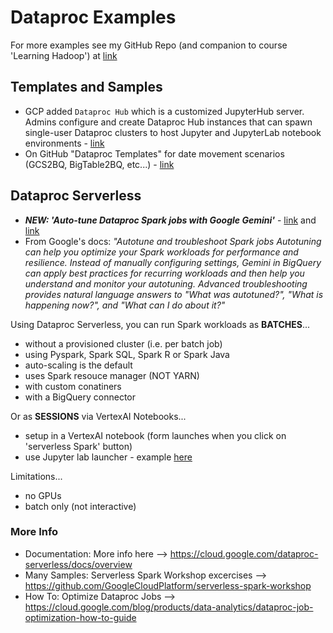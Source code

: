 # Dataproc Examples

For more examples see my GitHub Repo (and companion to course 'Learning Hadoop') at [link](https://github.com/lynnlangit/learning-hadoop-and-spark)

## Templates and Samples

- GCP added `Dataproc Hub` which is a customized JupyterHub server. Admins configure and create Dataproc Hub instances that can spawn single-user Dataproc clusters to host Jupyter and JupyterLab notebook environments - [link](https://cloud.google.com/dataproc/docs/tutorials/dataproc-hub-admins)
- On GitHub "Dataproc Templates" for date movement scenarios (GCS2BQ, BigTable2BQ, etc...) - [link](https://github.com/GoogleCloudPlatform/dataproc-templates/blob/main/README.md)

## Dataproc Serverless

- ***NEW: 'Auto-tune Dataproc Spark jobs with Google Gemini'*** - [link](https://cloud.google.com/dataproc-serverless/docs/concepts/autotuning) and [link](https://cloud.google.com/gemini/docs/bigquery/overview#spark)
- From Google's docs: *"Autotune and troubleshoot Spark jobs
Autotuning can help you optimize your Spark workloads for performance and resilience. Instead of manually configuring settings, Gemini in BigQuery can apply best practices for recurring workloads and then help you understand and monitor your autotuning. Advanced troubleshooting provides natural language answers to "What was autotuned?", "What is happening now?", and "What can I do about it?"*

Using Dataproc Serverless, you can run Spark workloads as **BATCHES**...
- without a provisioned cluster (i.e. per batch job)
- using Pyspark, Spark SQL, Spark R or Spark Java
- auto-scaling is the default
- uses Spark resouce manager (NOT YARN)
- with custom conatiners
- with a BigQuery connector

Or as **SESSIONS** via VertexAI Notebooks...
- setup in a VertexAI notebook (form launches when you click on 'serverless Spark' button)
- use Jupyter lab launcher - example [here](https://cloud.google.com/dataproc-serverless/docs/quickstarts/jupyterlab-sessions)

Limitations...
- no GPUs
- batch only (not interactive)

### More Info
- Documentation: More info here --> https://cloud.google.com/dataproc-serverless/docs/overview
- Many Samples: Serverless Spark Workshop excercises --> https://github.com/GoogleCloudPlatform/serverless-spark-workshop
- How To: Optimize Dataproc Jobs --> https://cloud.google.com/blog/products/data-analytics/dataproc-job-optimization-how-to-guide

